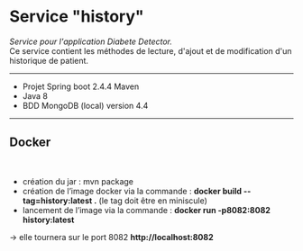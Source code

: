 <h1>Service "history"</h1>
<div>
<i>Service pour l'application Diabete Detector.</i>
<br>
Ce service contient les méthodes de lecture, d'ajout et de modification d'un historique de patient.
</div>
<hr>
<div>
<ul>
<li> Projet Spring boot 2.4.4 Maven</li>
<li> Java 8</li>
<li> BDD MongoDB (local) version 4.4</li>
</ul>
</div>
<hr>
<div>
<h2>Docker</h2>
<br>
<ul>
<li> création du jar : mvn package</li>
<li> création de l’image docker via la commande : <b>docker build --tag=history:latest .</b> (le tag doit être en miniscule)</li>
<li> lancement de l’image via la commande : <b>docker run -p8082:8082 history:latest</b></li>
</ul>
→ elle tournera sur le port 8082 <b>http://localhost:8082</b>

</div>

